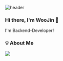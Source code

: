 ![header](https://capsule-render.vercel.app/api?type=Rounded&color=auto&height=120&section=header&text=Backend&nbsp;&nbsp;Developer&fontSize=70)
         
   
### Hi there, I'm WooJin 👋  
I'm Backend-Developer!     


        
### 💡 About Me 
<img src="https://img.shields.io/badge/ak2j38@gmail.com-yellow?style=flat-square&logo=GMail&logoColor=white"/> 
  
  

    
<!--
**ak2j38/ak2j38** is a ✨ _special_ ✨ repository because its `README.md` (this file) appears on your GitHub profile.

Here are some ideas to get you started:
 
- 🔭 I’m currently working on ...
- 🌱 I’m currently learning ...
- 👯 I’m looking to collaborate on ...
- 🤔 I’m looking for help with ...
- 💬 Ask me about ...
- 📫 How to reach me: ...
- 😄 Pronouns: ...
- ⚡ Fun fact: ...
-->
 
